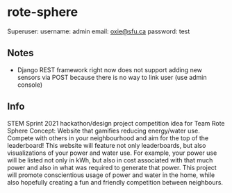 # rote-sphere

Superuser:
username: admin
email: oxie@sfu.ca
password: test

## Notes
- Django REST framework right now does not support adding new sensors via POST because there is no way to link user (use admin console)

## Info
STEM Sprint 2021 hackathon/design project competition idea for Team Rote Sphere
Concept: Website that gamifies reducing energy/water use. Compete with others in your neighbourhood and aim for the top of the leaderboard!
This website will feature not only leaderboards, but also visualizations of your power and water use. 
For example, your power use will be listed not only in kWh, but also in cost associated with that much power and also in what was required to generate that power. 
This project will promote conscientious usage of power and water in the home, while also hopefully creating a fun and friendly competition between neighbours.

